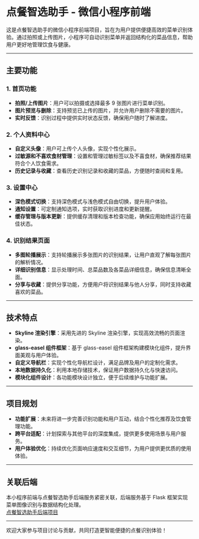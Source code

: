 # 点餐智选助手 - 微信小程序前端

这是点餐智选助手的微信小程序前端项目，旨在为用户提供便捷高效的菜单识别体验。通过拍照或上传图片，小程序可自动识别菜单并返回结构化的菜品信息，帮助用户更好地管理饮食与健康。

---

## 主要功能

### 1. 首页功能
- **拍照/上传图片**：用户可以拍摄或选择最多 9 张图片进行菜单识别。
- **图片预览与删除**：支持预览已上传的图片，并允许用户删除不需要的图片。
- **实时反馈**：识别过程中提供实时状态反馈，确保用户随时了解进度。

### 2. 个人资料中心
- **自定义头像**：用户可上传个人头像，实现个性化展示。
- **过敏源和不喜欢食材管理**：设置和管理过敏标签以及不喜食材，确保推荐结果符合个人饮食需求。
- **历史记录与收藏**：查看历史识别记录和收藏的菜品，方便随时查阅和复用。

### 3. 设置中心
- **深色模式切换**：支持深色模式与浅色模式自由切换，提升用户体验。
- **通知设置**：可定制通知选项，实时获取识别进度和更新提醒。
- **缓存管理与版本更新**：提供缓存清理和版本检查功能，确保应用始终运行在最佳状态。

### 4. 识别结果页面
- **多图轮播展示**：支持轮播展示多张图片的识别结果，让用户直观了解每张图片的解析情况。
- **详细识别信息**：显示处理时间、总菜品数及各菜品详细信息，确保信息清晰全面。
- **分享与收藏**：提供分享功能，方便用户将识别结果与他人分享，同时支持收藏喜欢的菜品。

---

## 技术特点

- **Skyline 渲染引擎**：采用先进的 Skyline 渲染引擎，实现高效流畅的页面渲染。
- **glass-easel 组件框架**：基于 glass-easel 组件框架构建模块化组件，提升界面美观与用户体验。
- **自定义导航栏**：实现个性化导航栏设计，满足品牌及用户的定制化需求。
- **本地数据持久化**：利用本地存储技术，保证用户数据持久化与快速访问。
- **模块化组件设计**：各功能模块设计独立，便于后续维护与功能扩展。

---

## 项目规划

- **功能扩展**：未来将进一步完善识别功能和用户互动，结合个性化推荐及饮食管理功能。
- **跨平台适配**：计划探索与其他平台的深度集成，提供更多使用场景与用户服务。
- **用户体验优化**：持续优化页面响应速度和交互细节，为用户提供更优质的使用体验。

---

## 关联后端

本小程序前端与点餐智选助手后端服务紧密关联，后端服务基于 Flask 框架实现菜单图像识别与数据结构化处理。  
[点餐智选助手后端项目](https://github.com/ryan0980/20250130_dish_flask_backend/)

---



欢迎大家参与项目讨论与贡献，共同打造更智能便捷的点餐识别体验！

